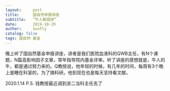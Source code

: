 ```yaml
---
layout:     post
title:      国自然申报讲座
subtitle:   “牛人都很拼”
date:       2019-10-29
author:     Sunfly
catalog: false
tags: 国自然 基金
---
```

晚上听了国自然基金申报讲座，讲者是我们医院血液科的QWB主任，有N个课题，N篇高影响因子文章，常年指导院内基金评审。听了讲座的感想就是，牛人的牛，都是通过努力来的。Q教授说，他年轻的时候，有几年的时间，每周有3个晚上是睡在科室的，为了搞科研。他到现在也是每天坚持看文献。

2020.1.14  P.S. 钱教授最近调到浙二当科主任去了